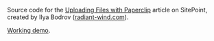 Source code for the [Uploading Files with Paperclip](http://www.sitepoint.com/uploading-files-with-paperclip/) article on
SitePoint,
created by Ilya Bodrov ([radiant-wind.com](http://radiant-wind.com)).

[Working demo](https://sitepoint-paperclip-uploader.herokuapp.com/).